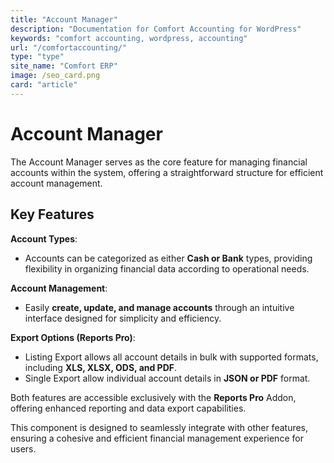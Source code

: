 ```yaml
---
title: "Account Manager"
description: "Documentation for Comfort Accounting for WordPress"
keywords: "comfort accounting, wordpress, accounting"
url: "/comfortaccounting/"
type: "type"
site_name: "Comfort ERP"
image: /seo_card.png
card: "article"
---
```


# Account Manager

The Account Manager serves as the core feature for managing financial accounts within the system, offering a straightforward structure for efficient account management.

## Key Features ##

**Account Types**:
+ Accounts can be categorized as either **Cash or Bank** types, providing flexibility in organizing financial data according to operational needs.

**Account Management**:
+ Easily **create, update, and manage accounts** through an intuitive interface designed for simplicity and efficiency.

**Export Options (Reports Pro)**:
+ Listing Export allows all account details in bulk with supported formats, including **XLS, XLSX, ODS, and PDF**.
+ Single Export allow individual account details in **JSON or PDF** format.

Both features are accessible exclusively with the **Reports Pro** Addon, offering enhanced reporting and data export capabilities.

This component is designed to seamlessly integrate with other features, ensuring a cohesive and efficient financial management experience for users.